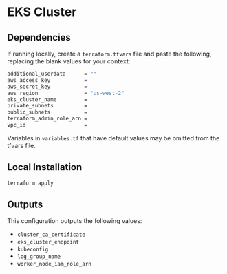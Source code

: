 # EKS Cluster

## Dependencies

If running locally, create a `terraform.tfvars` file and paste the following, replacing the blank values for your context:

``` bash
additional_userdata      = ""
aws_access_key           =
aws_secret_key           =
aws_region               = "us-west-2"
eks_cluster_name         =
private_subnets          =
public_subnets           =
terraform_admin_role_arn =
vpc_id                   =
```

Variables in `variables.tf` that have default values may be omitted from the tfvars file.

## Local Installation

``` bash
terraform apply
```

## Outputs

This configuration outputs the following values:

- `cluster_ca_certificate`
- `eks_cluster_endpoint`
- `kubeconfig`
- `log_group_name`
- `worker_node_iam_role_arn`
